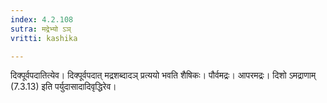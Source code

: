 ```yaml
---
index: 4.2.108
sutra: मद्रेभ्यो ऽञ्
vritti: kashika

---
```

दिक्पूर्वपदातित्येव। दिक्पूर्वपदात् मद्रशब्दादञ् प्रत्ययो भवति शैषिकः। पौर्वमद्रः। आपरमद्रः। दिशो ऽमद्राणाम् (7.3.13) इति पर्युदासादादिवृद्धिरेव।